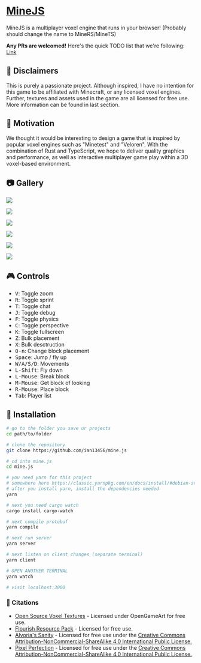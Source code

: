 # [MineJS](http://mine.iantheearl.io/)

MineJS is a multiplayer voxel engine that runs in your browser! (Probably should change the name to MineRS/MineTS)


**Any PRs are welcomed!** 
Here's the quick TODO list that we're following: [Link](https://www.notion.so/f61d8c4ce1e245b6aba980adf0f1ea7c?v=77f64c4f1ed342a1b25d8af524cb9da0)

## :dart: Disclaimers

This is purely a passionate project. Although inspired, I have no intention for this game to be affiliated with Minecraft, or any licensed voxel engines. Further, textures and assets used in the game are all licensed for free use. More information can be found in last section.

## :crown: Motivation

We thought it would be interesting to design a game that is inspired by popular voxel engines such as "Minetest" and "Veloren". With the combination of Rust and TypeScript, we hope to deliver quality graphics and performance, as well as interactive multiplayer game play within a 3D voxel-based environment.

## :camera: Gallery

![](https://i.imgur.com/WMrPzFI.png)

![](https://i.imgur.com/bUm6ph2.png)

![](https://i.imgur.com/52BTtya.png)

![](https://i.imgur.com/IupfBVF.png)

![](https://i.imgur.com/5kGNmdL.png)

![](https://i.imgur.com/2MUrcLb.png)

## :video_game: Controls

- <kbd>V</kbd>: Toggle zoom
- <kbd>R</kbd>: Toggle sprint
- <kbd>T</kbd>: Toggle chat
- <kbd>J</kbd>: Toggle debug 
- <kbd>F</kbd>: Toggle physics
- <kbd>C</kbd>: Toggle perspective
- <kbd>K</kbd>: Toggle fullscreen
- <kbd>Z</kbd>: Bulk placement
- <kbd>X</kbd>: Bulk desctruction
- <kbd>0-n</kbd>: Change block placement
- <kbd>Space</kbd>: Jump / fly up
- <kbd>W/A/S/D</kbd>: Movements
- <kbd>L-Shift</kbd>: Fly down
- <kbd>L-Mouse</kbd>: Break block
- <kbd>M-Mouse</kbd>: Get block of looking
- <kbd>R-Mouse</kbd>: Place block
- <kbd>Tab</kbd>: Player list

## :ram: Installation

```bash
# go to the folder you save ur projects
cd path/to/folder

# clone the repository
git clone https://github.com/ian13456/mine.js

# cd into mine.js
cd mine.js

# you need yarn for this project
# somewhere here https://classic.yarnpkg.com/en/docs/install/#debian-stable
# after you install yarn, install the dependencies needed
yarn

# next you need cargo watch
cargo install cargo-watch

# next compile protobuf
yarn compile

# next run server
yarn server

# next listen on client changes (separate terminal)
yarn client

# OPEN ANOTHER TERMINAL
yarn watch

# visit localhost:3000
```

### :notebook: Citations
- [Open Source Voxel Textures](https://opengameart.org/content/voxel-pack) - Licensed under OpenGameArt for free use.
- [Flourish Resource Pack](https://www.minecraftforum.net/forums/mapping-and-modding-java-edition/resource-packs/1245961-16x-1-7-4-wip-flourish) - Licensed for free use.
- [Alvoria's Sanity](https://www.minecraftforum.net/forums/mapping-and-modding-java-edition/resource-packs/1243771-alvorias-sanity-1-12-2-no-longer-updating-sorry) - Licensed for free use under the [Creative Commons Attribution-NonCommercial-ShareAlike 4.0 International Public License.](https://www.minecraftforum.net/linkout?remoteUrl=http%253a%252f%252fcreativecommons.org%252flicenses%252fby-nc-sa%252f4.0%252f)
- [Pixel Perfection](https://www.minecraftforum.net/forums/mapping-and-modding-java-edition/resource-packs/1242533-pixel-perfection-now-with-polar-bears-1-11) - Licensed for free use under the [Creative Commons Attribution-NonCommercial-ShareAlike 4.0 International Public License.](https://www.minecraftforum.net/linkout?remoteUrl=http%253a%252f%252fcreativecommons.org%252flicenses%252fby-nc-sa%252f4.0%252f)